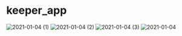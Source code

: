 # keeper_app
![2021-01-04 (1)](https://user-images.githubusercontent.com/64358763/103511894-82a3ab00-4e70-11eb-8010-2418612a0554.png)
![2021-01-04 (2)](https://user-images.githubusercontent.com/64358763/103512575-a1567180-4e71-11eb-9064-efac5cfee0cc.png)
![2021-01-04 (3)](https://user-images.githubusercontent.com/64358763/103512713-f0040b80-4e71-11eb-80de-9a51564ced0a.png)
![2021-01-04](https://user-images.githubusercontent.com/64358763/103512719-f3979280-4e71-11eb-8ba6-c34bc17213a4.png)

